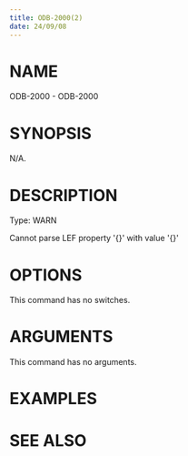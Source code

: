 ```yaml
---
title: ODB-2000(2)
date: 24/09/08
---
```


# NAME

ODB-2000 - ODB-2000

# SYNOPSIS

N/A.

# DESCRIPTION

Type: WARN

Cannot parse LEF property '{}' with value '{}'

# OPTIONS

This command has no switches.

# ARGUMENTS

This command has no arguments.

# EXAMPLES

# SEE ALSO
